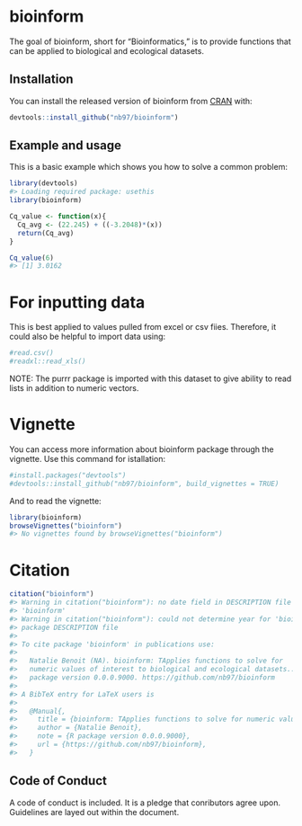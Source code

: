 
<!-- README.md is generated from README.Rmd. Please edit that file -->

# bioinform

<!-- badges: start -->

<!-- badges: end -->

The goal of bioinform, short for “Bioinformatics,” is to provide
functions that can be applied to biological and ecological datasets.

## Installation

You can install the released version of bioinform from
[CRAN](https://CRAN.R-project.org) with:

``` r
devtools::install_github("nb97/bioinform")
```

## Example and usage

This is a basic example which shows you how to solve a common problem:

``` r
library(devtools)
#> Loading required package: usethis
library(bioinform)

Cq_value <- function(x){
  Cq_avg <- (22.245) + ((-3.2048)*(x))
  return(Cq_avg)
}

Cq_value(6)
#> [1] 3.0162
```

# For inputting data

This is best applied to values pulled from excel or csv fiies.
Therefore, it could also be helpful to import data using:

``` r
#read.csv()
#readxl::read_xls()
```

NOTE: The purrr package is imported with this dataset to give ability to
read lists in addition to numeric vectors.

# Vignette

You can access more information about bioinform package through the
vignette. Use this command for istallation:

``` r
#install.packages("devtools")
#devtools::install_github("nb97/bioinform", build_vignettes = TRUE)
```

And to read the vignette:

``` r
library(bioinform)
browseVignettes("bioinform")
#> No vignettes found by browseVignettes("bioinform")
```

# Citation

``` r
citation("bioinform")
#> Warning in citation("bioinform"): no date field in DESCRIPTION file of package
#> 'bioinform'
#> Warning in citation("bioinform"): could not determine year for 'bioinform' from
#> package DESCRIPTION file
#> 
#> To cite package 'bioinform' in publications use:
#> 
#>   Natalie Benoit (NA). bioinform: TApplies functions to solve for
#>   numeric values of interest to biological and ecological datasets.. R
#>   package version 0.0.0.9000. https://github.com/nb97/bioinform
#> 
#> A BibTeX entry for LaTeX users is
#> 
#>   @Manual{,
#>     title = {bioinform: TApplies functions to solve for numeric values of interest to biological and ecological datasets.},
#>     author = {Natalie Benoit},
#>     note = {R package version 0.0.0.9000},
#>     url = {https://github.com/nb97/bioinform},
#>   }
```

## Code of Conduct

A code of conduct is included. It is a pledge that conributors agree
upon. Guidelines are layed out within the document.
